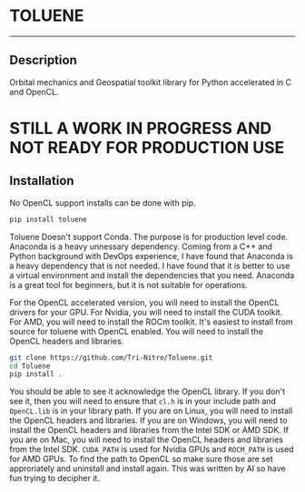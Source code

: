 # TOLUENE
___________________

## Description
Orbital mechanics and Geospatial toolkit library for Python accelerated in C and OpenCL.
# STILL A WORK IN PROGRESS AND NOT READY FOR PRODUCTION USE

## Installation
No OpenCL support installs can be done with pip.
```bash
pip install toluene
```
Toluene Doesn't support Conda. The purpose is for production level code. Anaconda is a heavy unnessary dependency.
Coming from a C++ and Python background with DevOps experience, I have found that Anaconda is a heavy dependency that
is not needed. I have found that it is better to use a virtual environment and install the dependencies that you need.
Anaconda is a great tool for beginners, but it is not suitable for operations.

For the OpenCL accelerated version, you will need to install the OpenCL drivers for your GPU. For Nvidia, you will need
to install the CUDA toolkit. For AMD, you will need to install the ROCm toolkit. It's easiest to install from source
for toluene with OpenCL enabled. You will need to install the OpenCL headers and libraries.
```bash
git clone https://github.com/Tri-Nitro/Toluene.git
cd Toluene
pip install .
```

You should be able to see it acknowledge the OpenCL library. If you don't see it, then you will need to ensure that
`cl.h` is in your include path and `OpenCL.lib` is in your library path. If you are on Linux, you will need to install
the OpenCL headers and libraries. If you are on Windows, you will need to install the OpenCL headers and libraries from
the Intel SDK or AMD SDK. If you are on Mac, you will need to install the OpenCL headers and libraries from the Intel
SDK. `CUDA_PATH` is used for Nvidia GPUs and `ROCM_PATH` is used for AMD GPUs. To find the path to OpenCL so make sure
those are set approriately and uninstall and install again. This was written by AI so have fun trying to decipher it.
